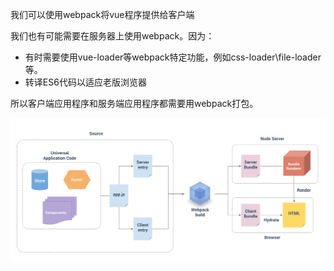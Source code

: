 我们可以使用webpack将vue程序提供给客户端

我们也有可能需要在服务器上使用webpack。因为：
* 有时需要使用vue-loader等webpack特定功能，例如css-loader\file-loader等。
* 转译ES6代码以适应老版浏览器

所以客户端应用程序和服务端应用程序都需要用webpack打包。

![](./bundle.png)






